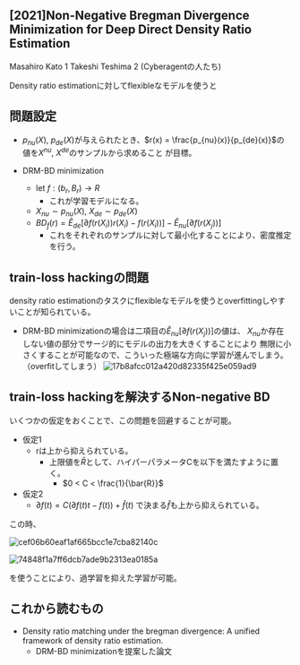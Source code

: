 ## [2021]Non-Negative Bregman Divergence Minimization for Deep Direct Density Ratio Estimation
Masahiro Kato 1 Takeshi Teshima 2
(Cyberagentの人たち)

Density ratio estimationに対してflexibleなモデルを使うと


## 問題設定
- $p_{nu}(X)$, $p_{de}(X)$が与えられたとき、$r(x) = \frac{p_{nu}(x)}{p_{de}(x)}$の値を$X^{nu}$, $X^{de}$のサンプルから求めること
が目標。

- DRM-BD minimization
	- let $f : (b_r, B_r) → R$
		- これが学習モデルになる。
	- $X_{nu} \sim p_{nu}(X)$, $X_{de} \sim p_{de}(X)$
	- $BD_{f}(r) = \hat{E}_{de}[\partial f(r(X_{i}))r(X_{i}) - f(r(X_{i}))] - \hat{E}_{nu}[\partial f(r(X_{j}))]$
		- これをそれぞれのサンプルに対して最小化することにより、密度推定を行う。

## train-loss hackingの問題
density ratio estimationのタスクにflexibleなモデルを使うとoverfittingしやすいことが知られている。
- DRM-BD minimizationの場合は二項目の$\hat{E}_{nu}[\partial f(r(X_{j}))]$の値は、
$X_{nu}$か存在しない値の部分でサージ的にモデルの出力を大きくすることにより
無限に小さくすることが可能なので、こういった極端な方向に学習が進んでしまう。
（overfitしてしまう）
 ![17b8afcc012a420d82335f425e059ad9](https://user-images.githubusercontent.com/54636129/172040947-67083a4b-6e6a-4356-98fd-10c95b65bb45.png)

## train-loss hackingを解決するNon-negative BD
いくつかの仮定をおくことで、この問題を回避することが可能。
- 仮定1
	- rは上から抑えられている。
		- 上限値を$\bar{R}$として、ハイパーパラメータCを以下を満たすように置く。
			- $0 < C < \frac{1}{\bar{R}}$
- 仮定2
	- $\partial f(t) = C(\partial f(t)t - f(t)) + \hat{f}(t)$ で決まる$\hat{f}$も上から抑えられている。

この時、

![cef06b60eaf1af665bcc1e7cba82140c](https://user-images.githubusercontent.com/54636129/172040986-7665ec62-103c-4723-87f3-815b53d3f303.png)

![74848f1a7ff6dcb7ade9b2313ea0185a](https://user-images.githubusercontent.com/54636129/172040998-edc626ed-e4c8-4f7c-95ef-0cb1b547249c.png)

を使うことにより、過学習を抑えた学習が可能。

## これから読むもの
- Density ratio matching under the bregman divergence: A unified framework of density ratio estimation.
	- DRM-BD minimizationを提案した論文

